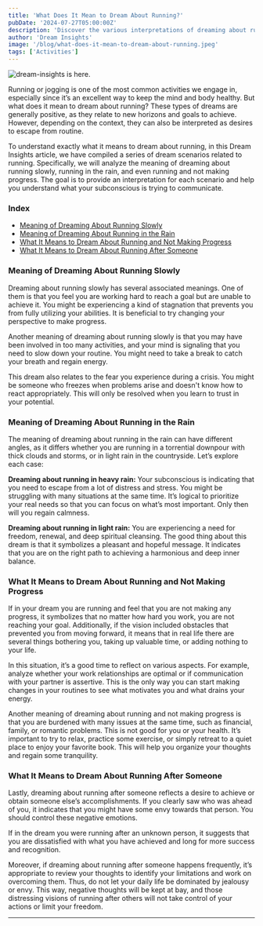 ```yaml
---
title: 'What Does It Mean to Dream About Running?'
pubDate: '2024-07-27T05:00:00Z'
description: 'Discover the various interpretations of dreaming about running, from reaching new horizons to desires to escape routine.'
author: 'Dream Insights'
image: '/blog/what-does-it-mean-to-dream-about-running.jpeg'
tags: ['Activities']
---
```


![dream-insights is here.](/blog/what-does-it-mean-to-dream-about-running.jpeg)

Running or jogging is one of the most common activities we engage in, especially since it’s an excellent way to keep the mind and body healthy. But what does it mean to dream about running? These types of dreams are generally positive, as they relate to new horizons and goals to achieve. However, depending on the context, they can also be interpreted as desires to escape from routine.

To understand exactly what it means to dream about running, in this Dream Insights article, we have compiled a series of dream scenarios related to running. Specifically, we will analyze the meaning of dreaming about running slowly, running in the rain, and even running and not making progress. The goal is to provide an interpretation for each scenario and help you understand what your subconscious is trying to communicate.

### Index

- [Meaning of Dreaming About Running Slowly](#meaning-of-dreaming-about-running-slowly)
- [Meaning of Dreaming About Running in the Rain](#meaning-of-dreaming-about-running-in-the-rain)
- [What It Means to Dream About Running and Not Making Progress](#what-it-means-to-dream-about-running-and-not-making-progress)
- [What It Means to Dream About Running After Someone](#what-it-means-to-dream-about-running-after-someone)

### Meaning of Dreaming About Running Slowly

Dreaming about running slowly has several associated meanings. One of them is that you feel you are working hard to reach a goal but are unable to achieve it. You might be experiencing a kind of stagnation that prevents you from fully utilizing your abilities. It is beneficial to try changing your perspective to make progress.

Another meaning of dreaming about running slowly is that you may have been involved in too many activities, and your mind is signaling that you need to slow down your routine. You might need to take a break to catch your breath and regain energy.

This dream also relates to the fear you experience during a crisis. You might be someone who freezes when problems arise and doesn't know how to react appropriately. This will only be resolved when you learn to trust in your potential.

### Meaning of Dreaming About Running in the Rain

The meaning of dreaming about running in the rain can have different angles, as it differs whether you are running in a torrential downpour with thick clouds and storms, or in light rain in the countryside. Let’s explore each case:

**Dreaming about running in heavy rain:** Your subconscious is indicating that you need to escape from a lot of distress and stress. You might be struggling with many situations at the same time. It’s logical to prioritize your real needs so that you can focus on what’s most important. Only then will you regain calmness.

**Dreaming about running in light rain:** You are experiencing a need for freedom, renewal, and deep spiritual cleansing. The good thing about this dream is that it symbolizes a pleasant and hopeful message. It indicates that you are on the right path to achieving a harmonious and deep inner balance.

### What It Means to Dream About Running and Not Making Progress

If in your dream you are running and feel that you are not making any progress, it symbolizes that no matter how hard you work, you are not reaching your goal. Additionally, if the vision included obstacles that prevented you from moving forward, it means that in real life there are several things bothering you, taking up valuable time, or adding nothing to your life.

In this situation, it’s a good time to reflect on various aspects. For example, analyze whether your work relationships are optimal or if communication with your partner is assertive. This is the only way you can start making changes in your routines to see what motivates you and what drains your energy.

Another meaning of dreaming about running and not making progress is that you are burdened with many issues at the same time, such as financial, family, or romantic problems. This is not good for you or your health. It’s important to try to relax, practice some exercise, or simply retreat to a quiet place to enjoy your favorite book. This will help you organize your thoughts and regain some tranquility.

### What It Means to Dream About Running After Someone

Lastly, dreaming about running after someone reflects a desire to achieve or obtain someone else’s accomplishments. If you clearly saw who was ahead of you, it indicates that you might have some envy towards that person. You should control these negative emotions.

If in the dream you were running after an unknown person, it suggests that you are dissatisfied with what you have achieved and long for more success and recognition.

Moreover, if dreaming about running after someone happens frequently, it’s appropriate to review your thoughts to identify your limitations and work on overcoming them. Thus, do not let your daily life be dominated by jealousy or envy. This way, negative thoughts will be kept at bay, and those distressing visions of running after others will not take control of your actions or limit your freedom.

---
